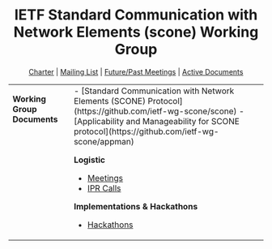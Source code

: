 <div align="center">
    
# IETF Standard Communication with Network Elements (scone) Working Group

[Charter](https://datatracker.ietf.org/wg/scone/about/) | [Mailing List](https://mailarchive.ietf.org/arch/browse/scone/) | [Future/Past Meetings](https://datatracker.ietf.org/wg/scone/meetings/) | [Active Documents](https://datatracker.ietf.org/wg/scone/documents/)
</div>

<div align="center">
<table><tbody><tr><td valign="top">
   
**Working Group Documents**
    
</td><td valign="top">
- [Standard Communication with Network Elements (SCONE) Protocol](https://github.com/ietf-wg-scone/scone)
- [Applicability and Manageability for SCONE protocol](https://github.com/ietf-wg-scone/appman)

**Logistic**

- [Meetings](https://github.com/ietf-wg-scone/wg-materials)
- [IPR Calls](https://github.com/ietf-wg-scone/logistic)

    
**Implementations & Hackathons**
    
- [Hackathons](https://github.com/ietf-wg-scone/Misc)
    
</td></tr></tbody></table>
</div>
